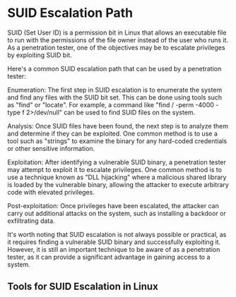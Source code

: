 # SUID Escalation Path

SUID (Set User ID) is a permission bit in Linux that allows an executable file to run with the permissions of the file owner instead of the user who runs it. As a penetration tester, one of the objectives may be to escalate privileges by exploiting SUID bit.

Here's a common SUID escalation path that can be used by a penetration tester:

Enumeration: The first step in SUID escalation is to enumerate the system and find any files with the SUID bit set. This can be done using tools such as "find" or "locate". For example, a command like "find / -perm -4000 -type f 2>/dev/null" can be used to find SUID files on the system.

Analysis: Once SUID files have been found, the next step is to analyze them and determine if they can be exploited. One common method is to use a tool such as "strings" to examine the binary for any hard-coded credentials or other sensitive information.

Exploitation: After identifying a vulnerable SUID binary, a penetration tester may attempt to exploit it to escalate privileges. One common method is to use a technique known as "DLL hijacking" where a malicious shared library is loaded by the vulnerable binary, allowing the attacker to execute arbitrary code with elevated privileges.

Post-exploitation: Once privileges have been escalated, the attacker can carry out additional attacks on the system, such as installing a backdoor or exfiltrating data.

It's worth noting that SUID escalation is not always possible or practical, as it requires finding a vulnerable SUID binary and successfully exploiting it. However, it is still an important technique to be aware of as a penetration tester, as it can provide a significant advantage in gaining access to a system.

## Tools for SUID Escalation in Linux

